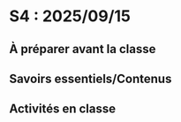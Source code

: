 # S4 : <!-- varexp:begin S4 -->2025/09/15<!-- varexp:end --> 

## À préparer avant la classe

## Savoirs essentiels/Contenus


## Activités en classe


